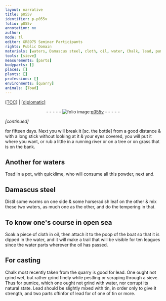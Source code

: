 ```yaml
---
layout: narrative
title: p055v
identifier: p-p055v
folio: p055v
annotation: no
author:
mode: tl
editor: GR8975 Seminar Participants
rights: Public Domain
materials: [waters, Damascus steel, cloth, oil, water, Chalk, lead, pumice, Lead, tin]
tools: [sieve]
measurements: [parts]
bodyparts: []
places: []
plants: []
professions: []
environments: [quarry]
animals: [Toad]
---
```


<p><a href="{{ site.baseurl }}/translation/">[TOC]</a> | <a href="{{ site.baseurl }}/texts/p-p055v_tc/">[diplomatic]</a></p><div class="folio" align="center">- - - - - <a href="http://gallica.bnf.fr/ark:/12148/btv1b10500001g/f116.image" target="_blank"><img src="https://cu-mkp.github.io/2017-workshop-edition/assets/photo-icon.png" alt="folio image: " style="display:inline-block; margin-bottom:-3px;"/>p055v</a> - - - - - </div>  
 
*[continued]*
  
for fifteen days. Next you will break it [sc. the bottle] from a good distance & with a long stick without looking at it & your eyes covered, you will put it where you want, or rub a little in a running river or on a tree or on grass that is on the bank.

 
  

## Another for <span class="m">waters</span>

 
<span class="al">Toad</span> in a pot, with quicklime, who will consume all this powder, next and.

 
  

## <span class="m">Damascus steel</span>

 
Distil some worms on one side & some horseradish leaf on the other & mix these two <span class="m">waters</span>, as much one as the other, and do the tempering in that.

 
  

## To know one's course in open sea

 
Soak a piece of <span class="m">cloth</span> in <span class="m">oil</span>, then attach it to the poop of the boat so that it is dipped in the water, and it will make a trail that will be visible for ten leagues since the <span class="m">water</span> parts wherever the <span class="m">oil</span> has passed.

 
  

## For casting

 
<span class="m">Chalk</span> most recently taken from the <span class="env">quarry</span> is good for <span class="m">lead</span>. One ought not grind wet, but rather grind finely while pestling or scraping through a <span class="tl">sieve</span>. Thus for <span class="m">pumice</span>, which one ought not grind with <span class="m">water</span>, nor corrupt its natural state. <span class="m">Lead</span> should be slightly mixed with <span class="m">tin</span>, in order only to give it strength, and two <span class="ms">parts</span> <span class="del">of<span class="m">tin</span>for</span> of <span class="m">lead</span> for <span class="del">of</span> one of <span class="m">tin</span> or more.

